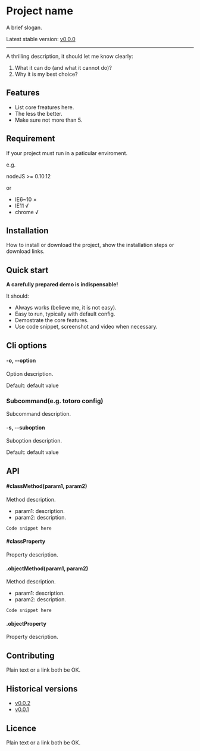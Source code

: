 # Project name

A brief slogan.

Latest stable version: [v0.0.0](link-to-change-log)

---

A thrilling description, it should let me know clearly:

1. What it can do (and what it cannot do)?
2. Why it is my best choice?

## Features

- List core freatures here.
- The less the better.
- Make sure not more than 5.

## Requirement

If your project must run in a paticular enviroment.

e.g.

nodeJS >= 0.10.12

or

- IE6~10 ×
- IE11 √
- chrome √

## Installation

How to install or download the project, show the installation steps or download links.

## Quick start

**A carefully prepared demo is indispensable!**

It should:

- Always works (believe me, it is not easy).
- Easy to run, typically with default config.
- Demostrate the core features.
- Use code snippet, screenshot and video when necessary.

## Cli options

#### -o, --option

Option description.

Default: default value

### Subcommand(e.g. totoro config)

Subcommand description.

#### -s, --suboption

Suboption description.

Default: default value


## API

#### #classMethod(param1, param2)

Method description.

- param1: description.
- param2: description.

```
Code snippet here
```

#### #classProperty

Property description.

#### .objectMethod(param1, param2)

Method description.

- param1: description.
- param2: description.

```
Code snippet here
```

#### .objectProperty

Property description.

## Contributing

Plain text or a link both be OK.

## Historical versions

- [v0.0.2](link-to-according-docs)
- [v0.0.1](link-to-according-docs)

## Licence

Plain text or a link both be OK.


